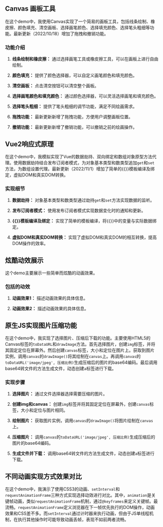 ## Canvas 画板工具
在这个demo中，我使用Canvas实现了一个简易的画板工具，包括线条绘制、橡皮擦、颜色填充、清空画板、选择画笔颜色、选择填充颜色、选择笔头粗细等功能。最新更新（2022/10/18）增加了拖拽和撤销功能。

### 功能介绍

1. **线条绘制和橡皮擦：** 通过选择画笔工具或橡皮擦工具，可以在画板上进行自由绘制。

2. **颜色填充：** 提供了颜色选择器，可以自定义画笔颜色和填充颜色。

3. **清空画板：** 点击清空按钮可以清空整个画板。

4. **选择画笔颜色和填充颜色：** 通过颜色选择器，可以灵活选择画笔和填充颜色。

5. **选择笔头粗细：** 提供了笔头粗细的调节功能，满足不同绘画需求。

6. **拖拽功能：** 最新更新新增了拖拽功能，方便用户调整画板位置。

7. **撤销功能：** 最新更新新增了撤销功能，可以撤销之前的绘画操作。

## Vue2响应式原理
在这个demo中，我模拟实现了Vue的数据劫持、双向绑定和数组对象原型方法代理。使用数据劫持结合发布订阅者模式，为对象基本类型和数类型追加`get`和`set`方法，为数组设置代理。最新更新（2022/11/1）增加了简单的{{}}模板编译及绑定，虚拟DOM和真实DOM转换。

### 实现细节

1. **数据劫持：** 对象基本类型和数类型通过劫持`get`和`set`方法实现数据的监听。

2. **发布订阅者模式：** 使用发布订阅者模式实现数据变化时的通知和更新。

3. **{{}}模板编译及绑定：** 实现了简单的模板编译，将{{}}中的变量与实际数据绑定。

4. **虚拟DOM和真实DOM转换：** 实现了虚拟DOM和真实DOM的相互转换，提高DOM操作的效率。

## 炫酷动效展示
这个demo主要展示一些简单而炫酷的动画效果。

### 包括的动效

1. **动画效果1：** 描述动画效果的具体信息。

2. **动画效果2：** 描述动画效果的具体信息。

## 原生JS实现图片压缩功能
在这个demo中，我实现了选择图片、压缩后下载的功能。主要使用HTML5的Canvas标签的`toDataURL`和`drawImage`方法。首先选择图片，创建`img`标签，并将其固定定位在屏幕外。然后创建`canvas`标签，大小和定位在图片上。获取到图片实例，调用`canvas`的`drawImage()`将其绘制在`canvas`上。再调用`canvas`的`toDataURL('image/jpeg', 压缩比例)`生成压缩后的图片的base64编码。最后调用base64转文件的方法生成文件，动态创建`a`标签进行下载。

### 实现步骤

1. **选择图片：** 通过文件选择器选择需要压缩的图片。

2. **创建img和canvas：** 创建`img`标签并将其固定定位在屏幕外，创建`canvas`标签，大小和定位与图片相同。

3. **绘制图片：** 获取图片实例，调用`canvas`的`drawImage()`将图片绘制在`canvas`上。

4. **压缩图片：** 调用`canvas`的`toDataURL('image/jpeg', 压缩比例)`生成压缩后的图片的base64编码。

5. **生成文件并下载：** 调用base64转文件的方法生成文件，动态创建`a`标签进行下载。

## 不同动画实现方式效果对比
在这个demo中，我演示了使用CSS3的动画、`setInterval`和`requestAnimationFrame`三种方式实现选择动效进行对比。其中，`animation`是关键帧动画，类似`requestAnimationFrame`机制，通过`@keyframes`来定义关键帧。最流畅。`requestAnimationFrame`定义浏览器在下一帧优先执行的DOM操作，动画效果和CSS差不多。而`setInterval`通过计时器来执行动画，但由于JS单线程机制，在执行其他操作时可能导致动画丢帧，表现不如前两者流畅。
